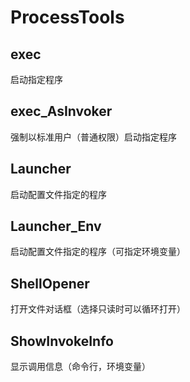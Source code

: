 # ProcessTools
## exec
启动指定程序
## exec_AsInvoker
强制以标准用户（普通权限）启动指定程序
## Launcher
启动配置文件指定的程序
## Launcher_Env
启动配置文件指定的程序（可指定环境变量）
## ShellOpener
打开文件对话框（选择只读时可以循环打开）
## ShowInvokeInfo
显示调用信息（命令行，环境变量）
